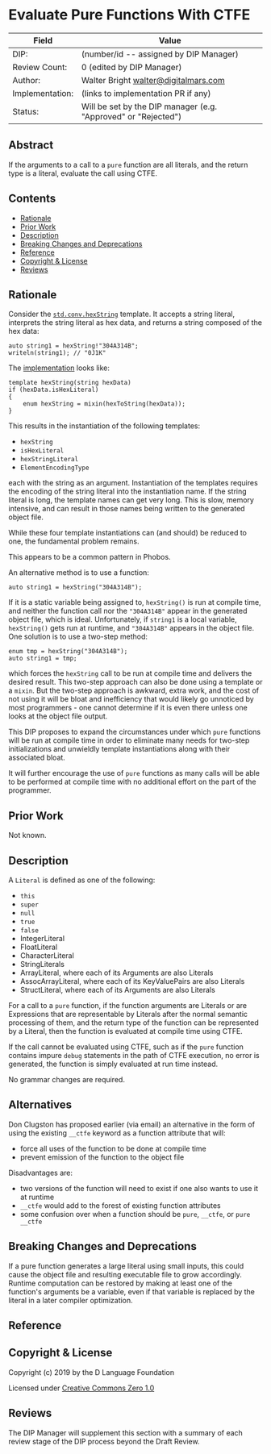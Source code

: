 # Evaluate Pure Functions With CTFE

| Field           | Value                                                           |
|-----------------|-----------------------------------------------------------------|
| DIP:            | (number/id -- assigned by DIP Manager)                          |
| Review Count:   | 0 (edited by DIP Manager)                                       |
| Author:         | Walter Bright walter@digitalmars.com                            |
| Implementation: | (links to implementation PR if any)                             |
| Status:         | Will be set by the DIP manager (e.g. "Approved" or "Rejected")  |

## Abstract

If the arguments to a call to a `pure` function are all literals, and the return
type is a literal, evaluate the call using CTFE.


## Contents
* [Rationale](#rationale)
* [Prior Work](#prior-work)
* [Description](#description)
* [Breaking Changes and Deprecations](#breaking-changes-and-deprecations)
* [Reference](#reference)
* [Copyright & License](#copyright--license)
* [Reviews](#reviews)

## Rationale

Consider the [`std.conv.hexString`](https://dlang.org/phobos/std_conv.html#hexString) template.
It accepts a string literal, interprets the string literal as hex data, and returns a string
composed of the hex data:

```
auto string1 = hexString!"304A314B";
writeln(string1); // "0J1K"
```
The [implementation](https://github.com/dlang/phobos/blob/master/std/conv.d) looks like:
```
template hexString(string hexData)
if (hexData.isHexLiteral)
{
    enum hexString = mixin(hexToString(hexData));
}
```
This results in the instantiation of the following templates:

* `hexString`
* `isHexLiteral`
* `hexStringLiteral`
* `ElementEncodingType`

each with the string as an argument. Instantiation of the templates requires the encoding of
the string literal into the instantiation name. If the string literal is long, the template names
can get very long. This is slow, memory intensive, and can result in those names being written
to the generated object file.

While these four template instantiations can (and should) be reduced to one, the fundamental
problem remains.

This appears to be a common pattern in Phobos.

An alternative method is to use a function:
```
auto string1 = hexString("304A314B");
```
If it is a static variable being assigned to, `hexString()` is run at compile time,
and neither the function call nor the `"304A314B"` appear in the generated object
file, which is ideal. Unfortunately, if `string1` is a local variable, `hexString()`
gets run at runtime, and `"304A314B"` appears in the object file. One solution
is to use a two-step method:

```
enum tmp = hexString("304A314B");
auto string1 = tmp;
```
which forces the `hexString` call to be run at compile time and delivers the desired
result. This two-step approach can also be done using a template or a `mixin`.
But the two-step approach is awkward, extra work, and the cost of not using it will
be bloat and inefficiency that would likely go unnoticed by most programmers - one
cannot determine if it is even there unless one looks at the object file output.

This DIP proposes to expand the circumstances under which `pure` functions will be run
at compile time in order to eliminate many needs for two-step initializations and
unwieldly template instantiations along with their associated bloat.

It will further encourage the use of `pure` functions as many calls will be able to be
performed at compile time with no additional effort on the part of the programmer.


## Prior Work

Not known.


## Description

A `Literal` is defined as one of the following:

* `this`
* `super`
* `null`
* `true`
* `false`
* IntegerLiteral
* FloatLiteral
* CharacterLiteral
* StringLiterals
* ArrayLiteral, where each of its Arguments are also Literals
* AssocArrayLiteral, where each of its KeyValuePairs are also Literals
* StructLiteral, where each of its Arguments are also Literals

For a call to a `pure` function, if the function arguments are Literals or are Expressions
that are representable by Literals after the normal semantic processing of them, and the
return type of the function can be represented by a Literal, then the function is
evaluated at compile time using CTFE.

If the call cannot be evaluated using CTFE, such as if the `pure` function contains impure
`debug` statements in the path of CTFE execution, no error is generated, the function is simply
evaluated at run time instead.


No grammar changes are required.

## Alternatives

Don Clugston has proposed earlier (via email) an alternative in the form of using the existing `__ctfe`
keyword as a function attribute that will:

* force all uses of the function to be done at compile time
* prevent emission of the function to the object file

Disadvantages are:

* two versions of the function will need to exist if one also wants to use it at runtime
* `__ctfe` would add to the forest of existing function attributes
* some confusion over when a function should be `pure`, `__ctfe`, or `pure __ctfe`


## Breaking Changes and Deprecations

If a pure function generates a large literal using small inputs, this could cause
the object file and resulting executable file to grow accordingly. Runtime computation
can be restored by making at least one of the function's arguments be a variable,
even if that variable is replaced by the literal in a later compiler optimization.


## Reference

## Copyright & License
Copyright (c) 2019 by the D Language Foundation

Licensed under [Creative Commons Zero 1.0](https://creativecommons.org/publicdomain/zero/1.0/legalcode.txt)

## Reviews
The DIP Manager will supplement this section with a summary of each review stage
of the DIP process beyond the Draft Review.
